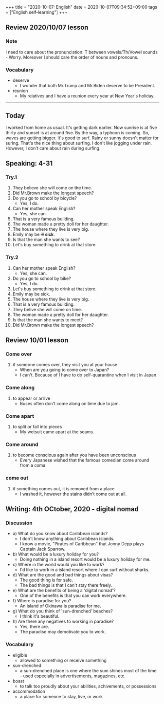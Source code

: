 +++
title =  "2020-10-07: English"
date = 2020-10-07T09:34:52+09:00
tags = ["English self-learning"]
+++

## Review 2020/10/07 lesson

### Note

I need to care about the pronunciation: T between vowels/Th/Vowel sounds - Worry.
Moreover I should care the order of nouns and pronouns.

### Vocabulary

* deserve
    - I wonder that both Mr.Trump and Mr.Biden deserve to be President.
* reunion
    - My relatives and I have a reunion every year at New Year's holiday.
    
- - -

## Today

I worked from home as usual.
It's getting dark earlier.
Now sunrise is at five thirty and sunset is at around five.
By the way, a typhoon is coming.
So, waves are getting bigger. It's good to surf.
Rainy or sunny doesn't matter for suring.
That's the nice thing about surfing.
I don't like jogging under rain.
However, I don't care about rain during surfing.

## Speaking: 4-31

### Try.1

1. They believe she will come on ~~the~~ time.
2. Did Mr.Brown make the longest speech?
3. Do you go to school by bicycle?
    - Yes, I do.
4. Can her mother speak English?
    - Yes, she can.
5. That is a very famous building.
6. The woman made a pretty doll for her daughter.
7. The house where they live is very big.
8. Emily may be ~~ill~~ **sick**.
9. Is that the man she wants to see?
10. Let's buy something to drink at that store.

### Try.2

1. Can her mother speak English?
    - Yes, she can.
2. Do you go to school by bike?
    - Yes, I do.
3. Let's buy something to drink at that store.
4. Emily may be sick.
5. The house where they live is very big.
6. That is a very famous building.
7. They belive she will come on time.
8. The woman made a pretty doll for her daughter.
9. Is that the man she wants to meet?
10. Did Mr.Brown make the longest speech?

## Review 10/01 lesson

### Come over

1. if someone comes over, they visit you at your house
    - When are you going to come over to Japan?
    - I can't. Because of I have to do self-quarantine when I visit in Japan.

### Come along

1. to appear or arrive
    - Buses often don't come along on time due to jam.

### Come apart

1. to split or fall into pieces
    - My wetsuit came apart at the seams.

### Come around

1. to become conscious again after you have been unconscious
    - Every Japanese wished that the famous comedian come around from a coma.

### come out

1. if something comes out, it is removed from a place
    - I washed it, however the stains didn't come out at all.


## Writing: 4th OCtober, 2020 - digital nomad

### Discussion

* a) What do you know about Caribbean islands?
    - I don't know anything about Caribbean islands.
    - I know a movie, "Pirates of Caribbean" that Jonny Depp plays Captain Jack Sparrow.
* b) What would be a luxury holiday for you?
    - Doing nothing in a island resort would be a luxury holiday for me.
* c) Where in the world would you like to work?
    - I'd like to work in a island resort where I can surf without sharks.
* d) What are the good and bad things about visas?
    - The good thing is for safe.
    - The bad things is that I can't stay there freely.
* e) What are the benefits of being a 'digital nomad'?
    - One of the benefits is that you can work everywhere.
* f) Where is paradise for you?
    - An island of Okinawa is paradise for me.
* g) What do you think of 'sun-drenched' beaches?
    - I think it's beautiful.
* h) Are there any negatives to working in paradise?
    - Yes, there are.
    - The paradise may demotivate you to work.

### Vocabulary

* eligible
    - allowed to something or receive something
* sun-drenched
    - a sun-drenched place is one where the sum shines most of the time - used especially in advertisements, magazines, etc.
* boast
    - to talk too proudly about your abilities, achivements, or possessions
* accommodation
    - a place for someone to stay, live, or work
